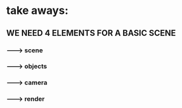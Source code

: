 # take aways:
## WE NEED 4 ELEMENTS FOR A BASIC SCENE
### ---> scene
### ---> objects
### ---> camera
### ---> render